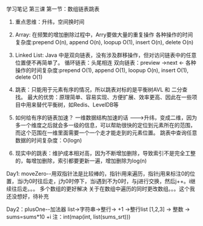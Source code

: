 学习笔记
第三课
第一节：数组链表跳表
1. 重点思维：升纬，空间换时间

2. Array: 在频繁的增加删除过程中，Arry要做大量的重复操作
    各种操作的时间复杂度:prepend O(n), append O(n), loopup O(1), insert O(n), delete O(n)

3. Linked List: Java 中是双向链表，没有涉及群移操作，但对访问链表中的任意位置便不再简单了。
    循环链表：头尾相连
    双向链表：preview ->next
                      <-
    各种操作的时间复杂度:prepend O(1), append O(1), loopup O(n), insert O(1), delete O(1)

4. 跳表：只能用于元素有序的情况，所以跳表对标的是平衡树AVL 和 二分查找。
    最大的优势：原理简单、容易实现、方便扩展、效率更高、因此在一些项目中用来替代平衡树，如Redis、LevelDB等

5. 如何给有序的链表加速？
    一维数据结构加速的话 --->升纬，变成二维，因为多一个维度之后就会多一级的信息，可以帮助很快的定位到元素所在的范围，而这个范围在一维里面需要一个一个走才能走到的元素位置。
    跳表中查询任意数据的时间复杂度：O(logn)

6. 现实中的跳表：维护成本相对高，因为不断增加删除，导致索引不是完全工整的，每增加删除，索引都要更新一遍，增加删除为log(n)

Day1: moveZero--用双指针法是比较棒的，指针i用来遍历，指针j用来标注0的位置，当i为0时往后走，j为0时停下，当i遇到不为0时，与j进行交换，然后j++。i继续往后走。。。
                多个数组的更好解决
                关于在数组中遍历的同时更改数组。。。这个我还没想好，待补充

Day2：plusOne--加法器
               list->字符串->整行-> +1 ->整行list
               [1,2,3] -> 整数 -> sums=sums*10 +i
               注：int(map(int, list(sums_srt)))
